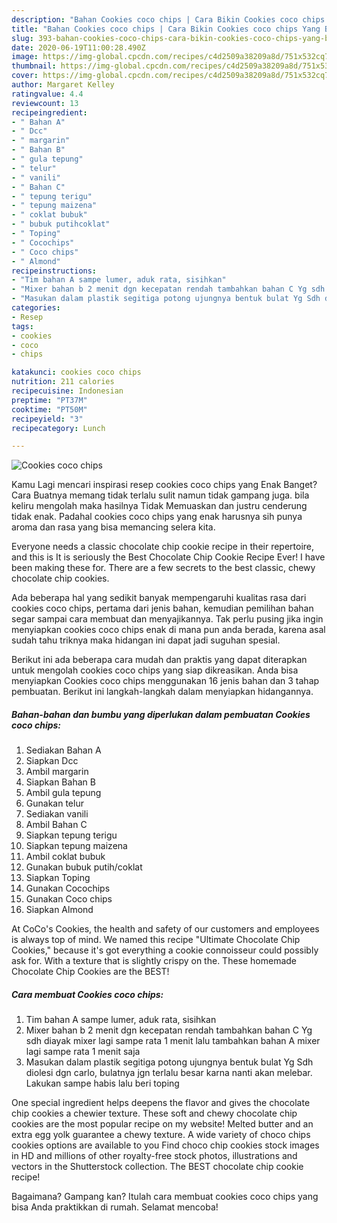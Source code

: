```yaml
---
description: "Bahan Cookies coco chips | Cara Bikin Cookies coco chips Yang Bisa Manjain Lidah"
title: "Bahan Cookies coco chips | Cara Bikin Cookies coco chips Yang Bisa Manjain Lidah"
slug: 393-bahan-cookies-coco-chips-cara-bikin-cookies-coco-chips-yang-bisa-manjain-lidah
date: 2020-06-19T11:00:28.490Z
image: https://img-global.cpcdn.com/recipes/c4d2509a38209a8d/751x532cq70/cookies-coco-chips-foto-resep-utama.jpg
thumbnail: https://img-global.cpcdn.com/recipes/c4d2509a38209a8d/751x532cq70/cookies-coco-chips-foto-resep-utama.jpg
cover: https://img-global.cpcdn.com/recipes/c4d2509a38209a8d/751x532cq70/cookies-coco-chips-foto-resep-utama.jpg
author: Margaret Kelley
ratingvalue: 4.4
reviewcount: 13
recipeingredient:
- " Bahan A"
- " Dcc"
- " margarin"
- " Bahan B"
- " gula tepung"
- " telur"
- " vanili"
- " Bahan C"
- " tepung terigu"
- " tepung maizena"
- " coklat bubuk"
- " bubuk putihcoklat"
- " Toping"
- " Cocochips"
- " Coco chips"
- " Almond"
recipeinstructions:
- "Tim bahan A sampe lumer, aduk rata, sisihkan"
- "Mixer bahan b 2 menit dgn kecepatan rendah tambahkan bahan C Yg sdh diayak mixer lagi sampe rata 1 menit lalu tambahkan bahan A mixer lagi sampe rata 1 menit saja"
- "Masukan dalam plastik segitiga potong ujungnya bentuk bulat Yg Sdh diolesi dgn carlo, bulatnya jgn terlalu besar karna nanti akan melebar. Lakukan sampe habis lalu beri toping"
categories:
- Resep
tags:
- cookies
- coco
- chips

katakunci: cookies coco chips 
nutrition: 211 calories
recipecuisine: Indonesian
preptime: "PT37M"
cooktime: "PT50M"
recipeyield: "3"
recipecategory: Lunch

---
```



![Cookies coco chips](https://img-global.cpcdn.com/recipes/c4d2509a38209a8d/751x532cq70/cookies-coco-chips-foto-resep-utama.jpg)

Kamu Lagi mencari inspirasi resep cookies coco chips yang Enak Banget? Cara Buatnya memang tidak terlalu sulit namun tidak gampang juga. bila keliru mengolah maka hasilnya Tidak Memuaskan dan justru cenderung tidak enak. Padahal cookies coco chips yang enak harusnya sih punya aroma dan rasa yang bisa memancing selera kita.

Everyone needs a classic chocolate chip cookie recipe in their repertoire, and this is It is seriously the Best Chocolate Chip Cookie Recipe Ever! I have been making these for. There are a few secrets to the best classic, chewy chocolate chip cookies.

Ada beberapa hal yang sedikit banyak mempengaruhi kualitas rasa dari cookies coco chips, pertama dari jenis bahan, kemudian pemilihan bahan segar sampai cara membuat dan menyajikannya. Tak perlu pusing jika ingin menyiapkan cookies coco chips enak di mana pun anda berada, karena asal sudah tahu triknya maka hidangan ini dapat jadi suguhan spesial.


Berikut ini ada beberapa cara mudah dan praktis yang dapat diterapkan untuk mengolah cookies coco chips yang siap dikreasikan. Anda bisa menyiapkan Cookies coco chips menggunakan 16 jenis bahan dan 3 tahap pembuatan. Berikut ini langkah-langkah dalam menyiapkan hidangannya.

<!--inarticleads1-->

##### Bahan-bahan dan bumbu yang diperlukan dalam pembuatan Cookies coco chips:

1. Sediakan  Bahan A
1. Siapkan  Dcc
1. Ambil  margarin
1. Siapkan  Bahan B
1. Ambil  gula tepung
1. Gunakan  telur
1. Sediakan  vanili
1. Ambil  Bahan C
1. Siapkan  tepung terigu
1. Siapkan  tepung maizena
1. Ambil  coklat bubuk
1. Gunakan  bubuk putih/coklat
1. Siapkan  Toping
1. Gunakan  Cocochips
1. Gunakan  Coco chips
1. Siapkan  Almond


At CoCo&#39;s Cookies, the health and safety of our customers and employees is always top of mind. We named this recipe &#34;Ultimate Chocolate Chip Cookies,&#34; because it&#39;s got everything a cookie connoisseur could possibly ask for. With a texture that is slightly crispy on the. These homemade Chocolate Chip Cookies are the BEST! 

<!--inarticleads2-->

##### Cara membuat Cookies coco chips:

1. Tim bahan A sampe lumer, aduk rata, sisihkan
1. Mixer bahan b 2 menit dgn kecepatan rendah tambahkan bahan C Yg sdh diayak mixer lagi sampe rata 1 menit lalu tambahkan bahan A mixer lagi sampe rata 1 menit saja
1. Masukan dalam plastik segitiga potong ujungnya bentuk bulat Yg Sdh diolesi dgn carlo, bulatnya jgn terlalu besar karna nanti akan melebar. Lakukan sampe habis lalu beri toping


One special ingredient helps deepens the flavor and gives the chocolate chip cookies a chewier texture. These soft and chewy chocolate chip cookies are the most popular recipe on my website! Melted butter and an extra egg yolk guarantee a chewy texture. A wide variety of choco chips cookies options are available to you Find choco chip cookies stock images in HD and millions of other royalty-free stock photos, illustrations and vectors in the Shutterstock collection. The BEST chocolate chip cookie recipe! 

Bagaimana? Gampang kan? Itulah cara membuat cookies coco chips yang bisa Anda praktikkan di rumah. Selamat mencoba!
